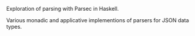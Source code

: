 Exploration of parsing with Parsec in Haskell.

Various monadic and applicative implementions of parsers for JSON data types.
